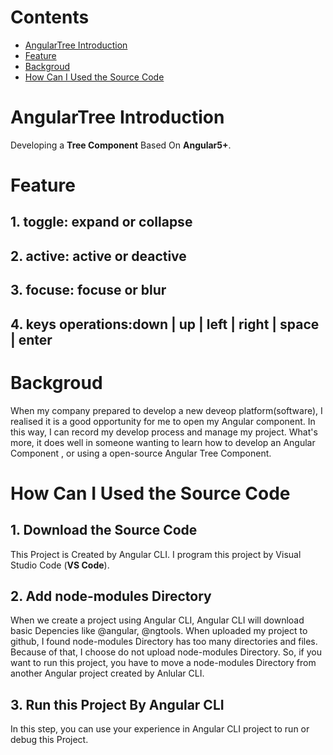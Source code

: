 # Contents
- [AngularTree Introduction](#angulartree-introduction)
- [Feature](#feature)
- [Backgroud](#backgroud)
- [How Can I Used the Source Code](#how-can-i-used-the-source-code)
# AngularTree Introduction
  Developing a **Tree Component** Based On **Angular5+**. 
# Feature
## 1. toggle: expand or collapse
## 2. active: active or deactive
## 3. focuse: focuse or blur 
## 4. keys operations:down | up |  left | right | space | enter

# Backgroud
  When my company prepared to develop a new deveop platform(software), I realised it is a good 
opportunity for me to open my Angular component. In this way, I can record my develop process and 
manage my project. What's more, it does well in someone wanting to learn how to develop an Angular
Component , or using a open-source Angular Tree Component.

# How Can I Used the Source Code
## 1. Download the Source Code
  This Project is Created by Angular CLI. I program this project by Visual Studio Code (**VS Code**).
## 2. Add node-modules Directory
  When we create a project using Angular CLI, Angular CLI will download basic Depencies like 
@angular, @ngtools. When uploaded my project to github, I found node-modules Directory has too many 
directories and files. Because of that, I choose do not upload node-modules Directory. So, if you want 
to run this project, you have to move a node-modules Directory from another Angular project created by
Anlular CLI.
## 3. Run this Project By Angular CLI
  In this step, you can use your experience in Angular CLI project to run or debug this Project.
